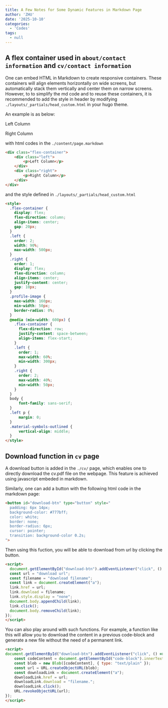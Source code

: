 ```yaml
---
title: A Few Notes for Some Dynamic Features in Markdown Page
author: 'ZHU'
date: '2025-10-10'
categories:
  - 'Codes'
tags:
  - null
---
```

## A flex container used in `about/contact information` and `cv/contact information`

One can embed HTML in Markdown to create responsive containers. These containers will align elements horizontally on wide screens, but automatically stack them vertically and center them on narrow screens. However, to to simplify the md code and to reuse these containers, it is recommended to add the style in header by modifying `./layouts/_partials/head_custom.html` in your hugo theme.

An example is as below:

<div class="flex-container">
    <div class="left">
        <p>Left Column</p>
    </div>
    <div class="right">
        <p>Right Column</p>
    </div>
</div>

with html codes in the `./content/page.markdown`
```html
<div class="flex-container">
    <div class="left">
        <p>Left Column</p>
    </div>
    <div class="right">
        <p>Right Column</p>
    </div>
</div>
```

and the style defined in `./layouts/_partials/head_custom.html`

```html
<style>
  .flex-container {
    display: flex;
    flex-direction: column;
    align-items: center;
    gap: 20px;
  }
  .left {
    order: 2;
    width: 90%;
    max-width: 500px;
  }
  .right {
    order: 1;
    display: flex;
    flex-direction: column;
    align-items: center;
    justify-content: center;
    gap: 10px;
  }
  .profile-image {
    max-width: 160px;
    min-width: 50px;
    border-radius: 0%;
  }
  @media (min-width: 600px) {
    .flex-container {
      flex-direction: row;
      justify-content: space-between;
      align-items: flex-start;
    }
    .left {
      order: 1;
      max-width: 60%;
      min-width: 300px;
    }
    .right {
      order: 2;
      max-width: 40%;
      min-width: 50px;
    }
  }
  body {
      font-family: sans-serif;
  }
  .left p {
      margin: 0;
  }
  .material-symbols-outlined {
      vertical-align: middle;
  }
</style>
```



## Download function in `cv` page

A download button is added in the `./cv/` page, which enables one to directly download the cv.pdf file on the webpage. This feature is achieved using javascript embeded in markdown.



Similarly, one can add a button with the following html code in the markdown page:

```html
<button id="download-btn" type="button" style="
  padding: 6px 14px;
  background-color: #777bff;
  color: white;
  border: none;
  border-radius: 6px;
  cursor: pointer;
  transition: background-color 0.2s;
">
```



Then using this fuction, you will be able to download from url by clicking the button.

```html
<script>
  document.getElementById("download-btn").addEventListener("click", () => {
  const url = "download url";
  const filename = "download filename";
  const link = document.createElement("a");
  link.href = url;
  link.download = filename;
  link.style.display = "none";
  document.body.appendChild(link);
  link.click();
  document.body.removeChild(link);
});
</script>
```



You can also play around with such functions. For example, a function like this will allow you to download the content in a previous code-block and generate a new file without the need of a permanent link.

```html
<script>
document.getElementById("download-btn").addEventListener("click", () => {
    const codeContent = document.getElementById("code-block").innerText;
    const blob = new Blob([codeContent], { type: "text/plain" });
    const url = URL.createObjectURL(blob);
    const downloadLink = document.createElement("a");
    downloadLink.href = url;
    downloadLink.download = "filename.";
    downloadLink.click();
    URL.revokeObjectURL(url);
});
</script>
```

